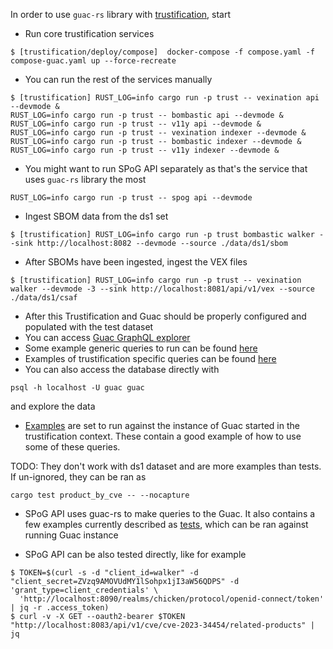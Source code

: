 In order to use `guac-rs` library with [trustification](http://trustification.io), start

* Run core trustification services

```
$ [trustification/deploy/compose]  docker-compose -f compose.yaml -f compose-guac.yaml up --force-recreate
```

* You can run the rest of the services manually

```
$ [trustification] RUST_LOG=info cargo run -p trust -- vexination api --devmode &
RUST_LOG=info cargo run -p trust -- bombastic api --devmode &
RUST_LOG=info cargo run -p trust -- v11y api --devmode &
RUST_LOG=info cargo run -p trust -- vexination indexer --devmode &
RUST_LOG=info cargo run -p trust -- bombastic indexer --devmode &
RUST_LOG=info cargo run -p trust -- v11y indexer --devmode &
```

* You might want to run SPoG API separately as that's the service that uses `guac-rs` library the most

```
RUST_LOG=info cargo run -p trust -- spog api --devmode
```

* Ingest SBOM data from the ds1 set

```
$ [trustification] RUST_LOG=info cargo run -p trust bombastic walker --sink http://localhost:8082 --devmode --source ./data/ds1/sbom
```

* After SBOMs have been ingested, ingest the VEX files

```
$ [trustification] RUST_LOG=info cargo run -p trust -- vexination walker --devmode -3 --sink http://localhost:8081/api/v1/vex --source ./data/ds1/csaf
```

* After this Trustification and Guac should be properly configured and populated with the test dataset
* You can access [Guac GraphQL explorer](http://localhost:8085)
* Some example generic queries to run can be found [here](https://github.com/guacsec/guac/tree/main/pkg/assembler/graphql/examples)
* Examples of trustification specific queries can be found [here](../example/queries/)
* You can also access the database directly with 
```
psql -h localhost -U guac guac
```
and explore the data
* [Examples](../lib/tests/spog.rs) are set to run against the instance of Guac started in the trustification context. These contain a good example of how to use some of these queries.

TODO: They don't work with ds1 dataset and are more examples than tests. If un-ignored, they can be ran as

```
cargo test product_by_cve -- --nocapture
```

* SPoG API uses guac-rs to make queries to the Guac. It also contains a few examples currently described as [tests](https://github.com/trustification/trustification/blob/main/spog/api/src/service/guac.rs), which can be ran against running Guac instance


* SPoG API can be also tested directly, like for example

```
$ TOKEN=$(curl -s -d "client_id=walker" -d "client_secret=ZVzq9AMOVUdMY1lSohpx1jI3aW56QDPS" -d 'grant_type=client_credentials' \
  'http://localhost:8090/realms/chicken/protocol/openid-connect/token' | jq -r .access_token)
$ curl -v -X GET --oauth2-bearer $TOKEN "http://localhost:8083/api/v1/cve/cve-2023-34454/related-products" | jq
```
